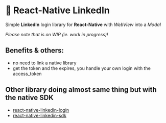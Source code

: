 # :link: React-Native LinkedIn
Simple **LinkedIn** login library for **React-Native** with *WebView* into a *Modal*

*Please note that is on WIP (ie. work in progress)!*

## Benefits & others:
* no need to link a native library
* get the token and the expires, you handle your own login with the access_token

## Other library doing almost same thing but with the native SDK
* [react-native-linkedin-login](https://www.npmjs.com/package/react-native-linkedin-login)
* [react-native-linkedin-sdk](https://www.npmjs.com/package/react-native-linkedin-sdk)
